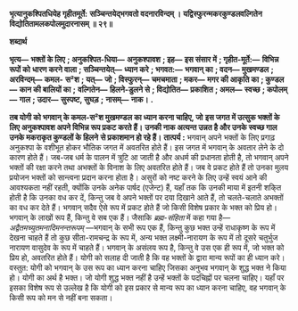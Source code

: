 **भृत्यानुकश्पितधियेह गृहीतमूर्ते:** **सञ्चिन्तयेद्भगवतो वदनारविन्दम् ।** **यद्विस्फुरन्मकरकुण्डलवल्गितेन** **विद्योतितामलकपोलमुदारनासम् ॥ २९॥** 

**शब्दार्थ** 

**भृत्य—** **भक्तों के लिए** **; अनुकश्पित-धिया—** **अनुकश्पावश** **; इह—** **इस संसार में** **; गृहीत-मूर्ते:—** **विभिन्न रूपों को** **धारण करने वाला** **; सञ्चिन्तयेत्—** **ध्यान करे** **; भगवत:—** **भगवान् का** **; वदन—** **मुखमण्डल** **; अरविन्दम्—** **कमल-** **स²श** **; यत्—** **जो** **; विस्फुरन्—** **चमचमाता** **; मकर—** **मगर की आकृति का** **; कुण्डल—** **कान की बालियों का** **;** **वल्गितेन—** **हिलने-डुलने से** **; विद्योतित—** **प्रकाशित** **; अमल—** **स्वच्छ** **; कपोलम्—** **गाल** **; उदार—** **सुस्पष्ट, सुघड़** **;** **नासम्—** **नाक।** **.** 

**तब योगी को भगवान् के कमल-स²श मुखमण्डल का ध्यान करना चाहिए, जो** **इस जगत में उत्सुक भक्तों के लिए अनुकश्पावश अपने विभिन्न रूप प्रकट करते हैं।** **उनकी नाक अत्यन्त उन्नत है और उनके स्वच्छ गाल उनके मकराकृत कुण्डलों के हिलने** **से प्रकाशमान हो रहे हैं।** **तात्पर्य :** भगवान् अपने भक्तों के लिए प्रगाढ़ अनुकश्पा के वशीभूत होकर भौतिक जगत में अवतरित होते हैं। इस जगत में भगवान् के अवतार लेने के दो कारण होते हैं। जब-जब धर्म के पालन में त्रुटि आ जाती है और अधर्म की प्रधानता होती है, तो भगवान् अपने भक्तों की रक्षा करने तथा अभक्तों के विनाश के लिए अवतरित होते हैं। जब वे प्रकट होते हैं तो उनका मुलय प्रयोजन भक्तों को सान्त्वना प्रदान करना होता है। असुरों को नष्ट करने के लिए उन्हें स्वयं आने की आवश्यकता नहीं रहती, क्योंकि उनके अनेक पार्षद (एजेन्ट) हैं, यहाँ तक कि उनकी माया में इतनी शकि्त होती है कि उनका वध कर दें, किन्तु जब वे अपने भक्तों पर दया दिखाने आते हैं, तो चलते-चलाते अभक्तों का वध कर देते हैं। भगवान् सदैव ऐसे रूप में प्रकट होते हैं जो किसी विशेष प्रकार के भक्त को प्रिय हो। भगवान् के लाखों रूप हैं, किन्तु वे सब एक हैं। जैसाकि *ब्रह्म-संहिता* में कहा गया है— *अद्वैतमच्युतमनादिमनन्तरूपम्* —भगवान् के सभी रूप एक हैं, किन्तु कुछ भक्त उन्हें राधाकृष्ण के रूप में देखना चाहते हैं तो कुछ सीता-रामचन्द्र के रूप में, अन्य भक्त लक्ष्मी-नारायण के रूप में तो दूसरे चतुर्भुज नारायण वासुदेव के रूप में चाहते हैं। भगवान् के असंलय रूप है, किन्तु वे उस एक ही रूप में, जो भक्त को प्रिय हो, अवतरित होते हैं। योगी को सलाह दी जाती है कि वह भक्तों के द्वारा मान्य रूपों का ही ध्यान करे। वस्तुत: योगी को भगवान् के उस रूप का ध्यान करना चाहिए जिसका अनुभव भगवान् के शुद्ध भक्त ने किया हो। योगी का अर्थ है भक्त। जो योगी शुद्ध भक्त नहीं है उन्हें भक्तों के पदचिह्नों पर चलना चाहिए। यहाँ पर इसका विशेष रूप से उल्लेख है कि योगी को इस प्रकार से मान्य रूप का ध्यान करना चाहिए, वह भगवान् के किसी रूप को मन से नहीं बना सकता।  